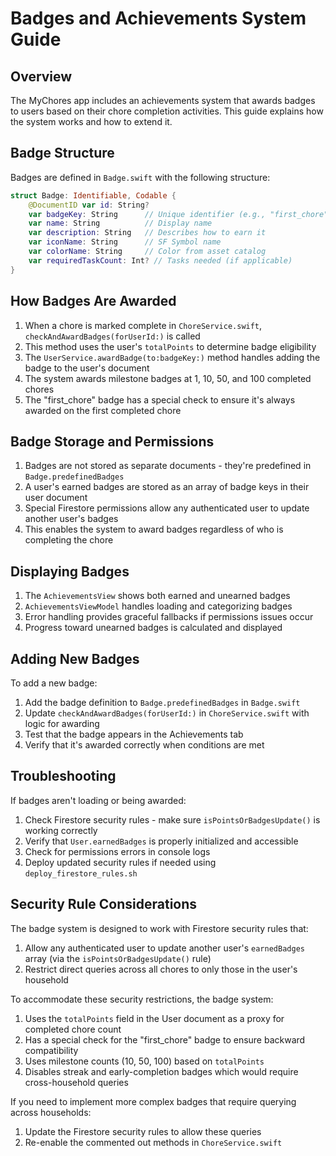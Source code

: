 # Badges and Achievements System Guide

## Overview
The MyChores app includes an achievements system that awards badges to users based on their chore completion activities. This guide explains how the system works and how to extend it.

## Badge Structure

Badges are defined in `Badge.swift` with the following structure:
```swift
struct Badge: Identifiable, Codable {
    @DocumentID var id: String?
    var badgeKey: String      // Unique identifier (e.g., "first_chore")
    var name: String          // Display name
    var description: String   // Describes how to earn it
    var iconName: String      // SF Symbol name
    var colorName: String     // Color from asset catalog
    var requiredTaskCount: Int? // Tasks needed (if applicable)
}
```

## How Badges Are Awarded

1. When a chore is marked complete in `ChoreService.swift`, `checkAndAwardBadges(forUserId:)` is called
2. This method uses the user's `totalPoints` to determine badge eligibility
3. The `UserService.awardBadge(to:badgeKey:)` method handles adding the badge to the user's document
4. The system awards milestone badges at 1, 10, 50, and 100 completed chores
5. The "first_chore" badge has a special check to ensure it's always awarded on the first completed chore

## Badge Storage and Permissions

1. Badges are not stored as separate documents - they're predefined in `Badge.predefinedBadges`
2. A user's earned badges are stored as an array of badge keys in their user document
3. Special Firestore permissions allow any authenticated user to update another user's badges
4. This enables the system to award badges regardless of who is completing the chore

## Displaying Badges

1. The `AchievementsView` shows both earned and unearned badges
2. `AchievementsViewModel` handles loading and categorizing badges
3. Error handling provides graceful fallbacks if permissions issues occur
4. Progress toward unearned badges is calculated and displayed

## Adding New Badges

To add a new badge:
1. Add the badge definition to `Badge.predefinedBadges` in `Badge.swift`
2. Update `checkAndAwardBadges(forUserId:)` in `ChoreService.swift` with logic for awarding
3. Test that the badge appears in the Achievements tab
4. Verify that it's awarded correctly when conditions are met

## Troubleshooting

If badges aren't loading or being awarded:
1. Check Firestore security rules - make sure `isPointsOrBadgesUpdate()` is working correctly
2. Verify that `User.earnedBadges` is properly initialized and accessible
3. Check for permissions errors in console logs
4. Deploy updated security rules if needed using `deploy_firestore_rules.sh`

## Security Rule Considerations

The badge system is designed to work with Firestore security rules that:

1. Allow any authenticated user to update another user's `earnedBadges` array (via the `isPointsOrBadgesUpdate()` rule)
2. Restrict direct queries across all chores to only those in the user's household

To accommodate these security restrictions, the badge system:
1. Uses the `totalPoints` field in the User document as a proxy for completed chore count
2. Has a special check for the "first_chore" badge to ensure backward compatibility
3. Uses milestone counts (10, 50, 100) based on `totalPoints`
4. Disables streak and early-completion badges which would require cross-household queries

If you need to implement more complex badges that require querying across households:
1. Update the Firestore security rules to allow these queries
2. Re-enable the commented out methods in `ChoreService.swift`
